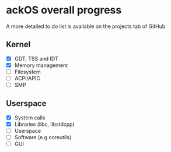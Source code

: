 # ackOS overall progress
A more detailed to do list is available on the projects tab of GitHub

## Kernel
* [x] GDT, TSS and IDT
* [x] Memory management
* [ ] Filesystem
* [ ] ACPI/APIC
* [ ] SMP

## Userspace
* [x] System calls
* [x] Libraries (libc, libstdcpp)
* [ ] Userspace
* [ ] Software (e.g coreutils)
* [ ] GUI
